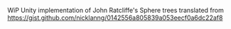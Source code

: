 WiP Unity implementation of John Ratcliffe's Sphere trees translated from
https://gist.github.com/nicklanng/0142556a805839a053eecf0a6dc22af8
